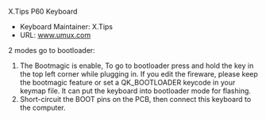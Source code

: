 X.Tips P60 Keyboard

* Keyboard Maintainer: X.Tips
* URL: www.umux.com

2 modes go to bootloader:
1. The Bootmagic is enable, To go to bootloader press and hold the key in the top left corner while plugging in. If you edit the fireware, please keep the bootmagic feature or set a QK_BOOTLOADER keycode in your keymap file. It can put the keyboard into bootloader mode for flashing.
2. Short-circuit the BOOT pins on the PCB, then connect this keyboard to the computer.
